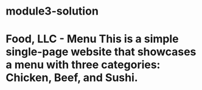 # module3-solution
# Food, LLC - Menu  This is a simple single-page website that showcases a menu with three categories: Chicken, Beef, and Sushi. 
